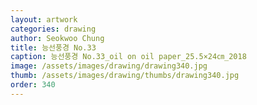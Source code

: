 ```yaml
---
layout: artwork 
categories: drawing 
author: Seokwoo Chung 
title: 능선풍경 No.33 
caption: 능선풍경 No.33_oil on oil paper_25.5×24㎝_2018 
image: /assets/images/drawing/drawing340.jpg 
thumb: /assets/images/drawing/thumbs/drawing340.jpg 
order: 340 
---
```

